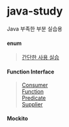 # java-study
Java 부족한 부분 실습용 

#### enum 
> [간단한 사용 실습](https://github.com/zhyunk/java-study/tree/main/java/src/main/java/enumStudy)

#### Function Interface  
> [Consumer ](https://github.com/zhyunk/java-study/blob/main/java/src/main/java/functionalInterfaceStudy/Consumerr.java)  
> [Function ](https://github.com/zhyunk/java-study/blob/main/java/src/main/java/functionalInterfaceStudy/Functionn.java)  
> [Predicate](https://github.com/zhyunk/java-study/blob/main/java/src/main/java/functionalInterfaceStudy/Predicatee.java)  
> [Supplier ](https://github.com/zhyunk/java-study/blob/main/java/src/main/java/functionalInterfaceStudy/Supplierr.java)   

#### Mockito
